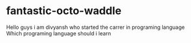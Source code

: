 # fantastic-octo-waddle
Hello guys 
i am divyansh who started the carrer in programing language 
Which programing language should i learn 
